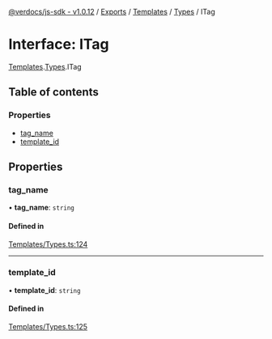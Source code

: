 [@verdocs/js-sdk - v1.0.12](../README.md) / [Exports](../modules.md) / [Templates](../modules/Templates.md) / [Types](../modules/Templates.Types.md) / ITag

# Interface: ITag

[Templates](../modules/Templates.md).[Types](../modules/Templates.Types.md).ITag

## Table of contents

### Properties

- [tag_name](Templates.Types.ITag.md#tag_name)
- [template_id](Templates.Types.ITag.md#template_id)

## Properties

### tag\_name

• **tag\_name**: `string`

#### Defined in

[Templates/Types.ts:124](https://github.com/Verdocs/js-sdk/blob/main/src/Templates/Types.ts#L124)

___

### template\_id

• **template\_id**: `string`

#### Defined in

[Templates/Types.ts:125](https://github.com/Verdocs/js-sdk/blob/main/src/Templates/Types.ts#L125)
